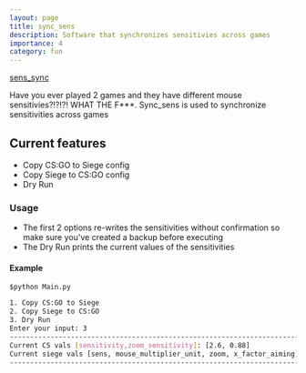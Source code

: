 ```yaml
---
layout: page
title: sync_sens
description: Software that synchronizes sensitivies across games
importance: 4
category: fun
---
```

[<i class="fab fa-github"></i> sens_sync](https://github.com/MasterAwesome/sens_sync/)

Have you ever played 2 games and they have different mouse sensitivies?!?!?! WHAT THE F***. Sync_sens is used to synchronize sensitivities across games

## Current features
  - Copy CS:GO to Siege config
  - Copy Siege to CS:GO config
  - Dry Run

### Usage
  - The first 2 options re-writes the sensitivities without confirmation so make sure you've created a backup before executing
  - The Dry Run prints the current values of the sensitivities

#### Example
```$python Main.py```
```sh
1. Copy CS:GO to Siege
2. Copy Siege to CS:GO
3. Dry Run
Enter your input: 3
------------------------------------------------------------------------------------------------------
Current CS vals [sensitivity,zoom_sensitivity]: [2.6, 0.88]
Current siege vals [sens, mouse_multiplier_unit, zoom, x_factor_aiming]: [50, 0.003993, 100, 0.011175]
------------------------------------------------------------------------------------------------------
```
